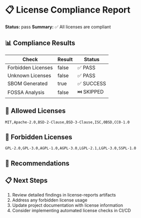 # 📋 License Compliance Report

**Status:** pass
**Summary:** ✅ All licenses are compliant

## 📊 Compliance Results

| Check | Result | Status |
|-------|--------|--------|
| Forbidden Licenses | false | ✅ PASS |
| Unknown Licenses | false | ✅ PASS |
| SBOM Generated | true | ✅ SUCCESS |
| FOSSA Analysis | false | ⏭️ SKIPPED |

## 🔧 Allowed Licenses

```
MIT,Apache-2.0,BSD-2-Clause,BSD-3-Clause,ISC,0BSD,CC0-1.0
```

## 🚫 Forbidden Licenses

```
GPL-2.0,GPL-3.0,AGPL-1.0,AGPL-3.0,LGPL-2.1,LGPL-3.0,SSPL-1.0
```

## 📝 Recommendations

## 📋 Next Steps

1. Review detailed findings in license-reports artifacts
2. Address any forbidden license usage
3. Update project documentation with license information
4. Consider implementing automated license checks in CI/CD

